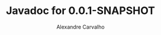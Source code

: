 ---
title: Javadoc for 0.0.1-SNAPSHOT
author: Alexandre Carvalho
menu_title: 0.0.1-SNAPSHOT
category: javadoc_docs
layout: iframe
iframe_url: /docs/0.0.1-SNAPSHOT/site/apidocs/index.html
order: 5
---